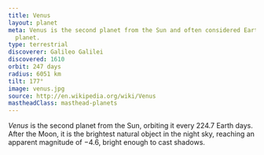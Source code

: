 ```yaml
---
title: Venus
layout: planet
meta: Venus is the second planet from the Sun and often considered Earth’s sister
  planet.
type: terrestrial
discoverer: Galileo Galilei
discovered: 1610
orbit: 247 days
radius: 6051 km
tilt: 177°
image: venus.jpg
source: http://en.wikipedia.org/wiki/Venus
mastheadClass: masthead-planets
---
```


*Venus* is the second planet from the Sun, orbiting it every 224.7 Earth days. After the Moon, it is the brightest natural object in the night sky, reaching an apparent magnitude of −4.6, bright enough to cast shadows.
